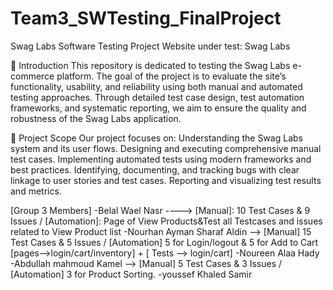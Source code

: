 # Team3_SWTesting_FinalProject
Swag Labs Software Testing Project
Website under test: Swag Labs

📌 Introduction
This repository is dedicated to testing the Swag Labs e-commerce platform. The goal of the project is to evaluate the site’s functionality, usability, and reliability using both manual and automated testing approaches. Through detailed test case design, test automation frameworks, and systematic reporting, we aim to ensure the quality and robustness of the Swag Labs application.

🎯 Project Scope
Our project focuses on:
Understanding the Swag Labs system and its user flows.
Designing and executing comprehensive manual test cases.
Implementing automated tests using modern frameworks and best practices.
Identifying, documenting, and tracking bugs with clear linkage to user stories and test cases.
Reporting and visualizing test results and metrics.


[Group 3 Members]
-Belal Wael Nasr ----> [Manual]: 10 Test Cases & 9 Issues / [Automation]: Page of View Products&Test all Testcases and issues related to View Product list
-Nourhan Ayman Sharaf Aldin --> [Manual] 15 Test Cases & 5 Issues / [Automation] 5 for Login/logout & 5 for Add to Cart [pages-->login/cart/inventory] + [ Tests --> login/cart]
-Noureen Alaa Hady
-Abdullah mahmoud Kamel --> [Manual] 5 Test Cases & 3 Issues /  [Automation] 3 for Product Sorting.
-youssef Khaled Samir
